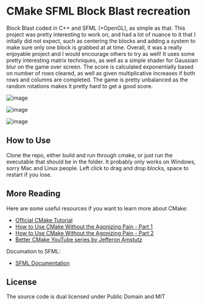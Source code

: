 # CMake SFML Block Blast recreation 

Block Blast coded in C++ and SFML (+OpenGL), as simple as that. This project was pretty interesting to work on, and had a lot of nuance to it that I initally did not expect, such as centering the blocks and adding a system to make sure only one block is grabbed at at time. Overall, it was a really enjoyable project and I would encourage others to try as well! It uses some pretty interesting matrix techniques, as well as a simple shader for Gaussian blur on the game over screen. The score is calculated exponentially based on number of rows cleared, as well as given multiplicative increases if both rows and columns are completed. The game is pretty unbalanced as the random rotations makes it pretty hard to get a good score. 

![image](https://github.com/user-attachments/assets/c28fb2de-f5c0-478e-a679-855fda104b27)

![image](https://github.com/user-attachments/assets/ff7e46a8-e0dc-4be1-a4e9-f04c81e7af3b)

![image](https://github.com/user-attachments/assets/d3d0f931-ef00-4b96-8b97-31288821de82)


## How to Use

Clone the repo, either build and run through cmake, or just run the executable that should be in the folder. It probably only works on Windows, sorry Mac and Linux people. Left click to drag and drop blocks, space to restart if you lose. 

## More Reading

Here are some useful resources if you want to learn more about CMake:

- [Official CMake Tutorial](https://cmake.org/cmake/help/latest/guide/tutorial/)
- [How to Use CMake Without the Agonizing Pain - Part 1](https://alexreinking.com/blog/how-to-use-cmake-without-the-agonizing-pain-part-1.html)
- [How to Use CMake Without the Agonizing Pain - Part 2](https://alexreinking.com/blog/how-to-use-cmake-without-the-agonizing-pain-part-2.html)
- [Better CMake YouTube series by Jefferon Amstutz](https://www.youtube.com/playlist?list=PL8i3OhJb4FNV10aIZ8oF0AA46HgA2ed8g)

Documation to SFML:
- [SFML Documentation](https://www.sfml-dev.org/tutorials/3.0/)

## License

The source code is dual licensed under Public Domain and MIT 
